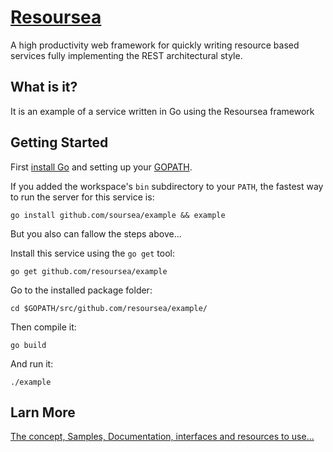 # [Resoursea](http://resoursea.com)

A high productivity web framework for quickly writing resource based services fully implementing the REST architectural style.

## What is it?

It is an example of a service written in Go using the Resoursea framework

## Getting Started

First [install Go](https://golang.org/doc/install) and setting up your [GOPATH](http://golang.org/doc/code.html#GOPATH).

If you added the workspace's `bin` subdirectory to your `PATH`, the fastest way to run the server for this service is:

~~~
go install github.com/soursea/example && example
~~~

But you also can fallow the  steps above...

Install this service using the `go get` tool:

~~~
go get github.com/resoursea/example
~~~

Go to the installed package folder:

~~~
cd $GOPATH/src/github.com/resoursea/example/
~~~

Then compile it:

~~~
go build
~~~

And run it:

~~~
./example
~~~

## Larn More

[The concept, Samples, Documentation, interfaces and resources to use...](http://resoursea.com)